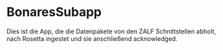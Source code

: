 # BonaresSubapp
Dies ist die App, die die Datenpakete von den ZALF Schnittstellen abholt,
nach Rosetta ingestet und sie anschließend acknowledged.
